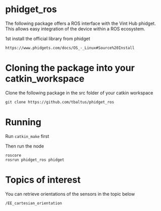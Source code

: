 # phidget_ros
The following package offers a ROS interface with the Vint Hub phidget. This allows easy integration of the device within a ROS ecosystem.

1st install the official library from phidget

```
https://www.phidgets.com/docs/OS_-_Linux#Source%20Install
```

# Cloning the package into your catkin_workspace

Clone the following package in the src folder of your catkin workspace

```
git clone https://github.com/tbaltus/phidget_ros
```

# Running

Run `catkin_make` first

Then run the node

```
roscore
rosrun phidget_ros phidget
```

# Topics of interest

You can retrieve orientations of the sensors in the topic below

```
/EE_cartesian_orientation
```